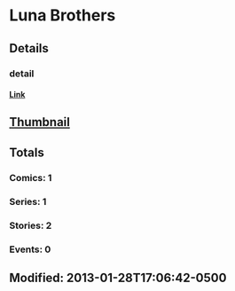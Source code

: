 # Luna  Brothers 
## Details
### detail
#### [Link](http://marvel.com/comics/creators/1048/luna_brothers?utm_campaign=apiRef&utm_source=225578a89fc76f3d20fbffda5d17a88d)
## [Thumbnail](http://i.annihil.us/u/prod/marvel/i/mg/b/f0/4bc5f25c0e45b.jpg)
## Totals
### Comics: 1
### Series: 1
### Stories: 2
### Events: 0
## Modified: 2013-01-28T17:06:42-0500